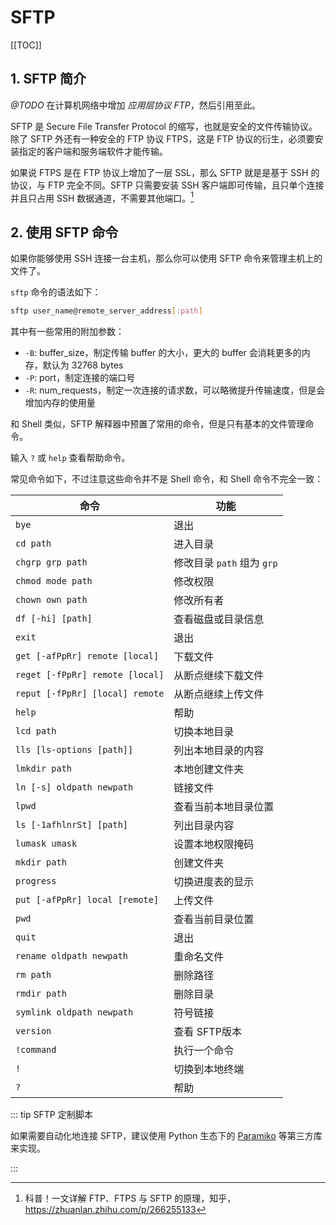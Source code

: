 # SFTP

[[TOC]]

## 1. SFTP 简介

*@TODO* 在计算机网络中增加 *应用层协议 FTP*，然后引用至此。

SFTP 是 Secure File Transfer Protocol 的缩写，也就是安全的文件传输协议。除了 SFTP 外还有一种安全的 FTP 协议 FTPS，这是 FTP 协议的衍生，必须要安装指定的客户端和服务端软件才能传输。

如果说 FTPS 是在 FTP 协议上增加了一层 SSL，那么 SFTP 就是是基于 SSH 的协议，与 FTP 完全不同。SFTP 只需要安装 SSH 客户端即可传输，且只单个连接并且只占用 SSH 数据通道，不需要其他端口。[^1]

[^1]: 科普！一文详解 FTP、FTPS 与 SFTP 的原理，知乎，<https://zhuanlan.zhihu.com/p/266255133>

## 2. 使用 SFTP 命令

如果你能够使用 SSH 连接一台主机，那么你可以使用 SFTP 命令来管理主机上的文件了。

`sftp` 命令的语法如下：

```bash
sftp user_name@remote_server_address[:path]
```

其中有一些常用的附加参数：
- `-B`: buffer_size，制定传输 buffer 的大小，更大的 buffer 会消耗更多的内存，默认为 32768 bytes
- `-P`: port，制定连接的端口号
- `-R`: num_requests，制定一次连接的请求数，可以略微提升传输速度，但是会增加内存的使用量

和 Shell 类似，SFTP 解释器中预置了常用的命令，但是只有基本的文件管理命令。

输入 `?` 或 `help` 查看帮助命令。

常见命令如下，不过注意这些命令并不是 Shell 命令，和 Shell 命令不完全一致：

| 命令                            | 功能                       |
| ------------------------------- | -------------------------- |
| `bye`                           | 退出                       |
| `cd path`                       | 进入目录                   |
| `chgrp grp path`                | 修改目录 `path` 组为 `grp` |
| `chmod mode path`               | 修改权限                   |
| `chown own path`                | 修改所有者                 |
| `df [-hi] [path]`               | 查看磁盘或目录信息         |
| `exit`                          | 退出                       |
| `get [-afPpRr] remote [local]`  | 下载文件                   |
| `reget [-fPpRr] remote [local]` | 从断点继续下载文件         |
| `reput [-fPpRr] [local] remote` | 从断点继续上传文件         |
| `help`                          | 帮助                       |
| `lcd path`                      | 切换本地目录               |
| `lls [ls-options [path]]`       | 列出本地目录的内容         |
| `lmkdir path`                   | 本地创建文件夹             |
| `ln [-s] oldpath newpath`       | 链接文件                   |
| `lpwd`                          | 查看当前本地目录位置       |
| `ls [-1afhlnrSt] [path]`        | 列出目录内容               |
| `lumask umask`                  | 设置本地权限掩码           |
| `mkdir path`                    | 创建文件夹                 |
| `progress`                      | 切换进度表的显示           |
| `put [-afPpRr] local [remote]`  | 上传文件                   |
| `pwd`                           | 查看当前目录位置           |
| `quit`                          | 退出                       |
| `rename oldpath newpath`        | 重命名文件                 |
| `rm path`                       | 删除路径                   |
| `rmdir path`                    | 删除目录                   |
| `symlink oldpath newpath`       | 符号链接                   |
| `version`                       | 查看 SFTP版本              |
| `!command`                      | 执行一个命令               |
| `!`                             | 切换到本地终端             |
| `?`                             | 帮助                       |

::: tip SFTP 定制脚本

如果需要自动化地连接 SFTP，建议使用 Python 生态下的 [Paramiko](https://blog.alexsun.top/vuepress-python-notes/pypi-package/utils/paramiko.html) 等第三方库来实现。

:::
